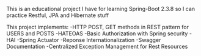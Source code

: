 This is an educational project I have for learning Spring-Boot 2.3.8 so I can practice Restful, JPA and Hibernate stuff

This project implements:
-HTTP POST, GET methods in REST pattern for USERS and POSTS
-HATEOAS
-Basic Authorization with Spring security
-HAl
-Spring Actuator
-Reponse Internationalization
-Swagger Documentation
-Centralized Exception Management for Rest Resources
